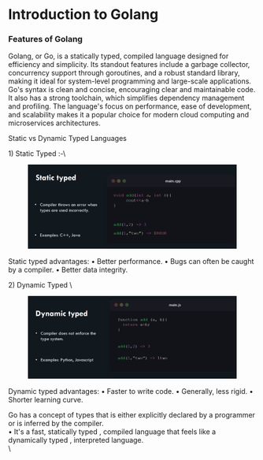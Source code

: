 # Introduction to Golang



### Features of Golang&#x20;

Golang, or Go, is a statically typed, compiled language designed for efficiency and simplicity. Its standout features include a garbage collector, concurrency support through goroutines, and a robust standard library, making it ideal for system-level programming and large-scale applications. Go's syntax is clean and concise, encouraging clear and maintainable code. It also has a strong toolchain, which simplifies dependency management and profiling. The language's focus on performance, ease of development, and scalability makes it a popular choice for modern cloud computing and microservices architectures.

Static vs Dynamic Typed Languages&#x20;

1\) Static Typed :-\


<figure><img src=".gitbook/assets/image.png" alt=""><figcaption></figcaption></figure>

Static typed advantages: • Better performance. • Bugs can often be caught by a compiler. • Better data integrity.



2\) Dynamic Typed \


<figure><img src=".gitbook/assets/image (1).png" alt=""><figcaption></figcaption></figure>

Dynamic typed advantages: • Faster to write code. • Generally, less rigid. • Shorter learning curve.



Go has a concept of types that is either explicitly declared by a programmer or is inferred by the compiler.\
&#x20;• It's a fast, statically typed , compiled language that feels like a dynamically typed , interpreted language.\
\
